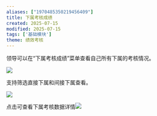 ```yaml
---
aliases: ["1970485350219456409"]
title: 下属考核成绩
created: 2025-07-15
modified: 2025-07-15
tags: ['基础模块']
theme: 绩效考核
---
```


领导可以在“下属考核成绩”菜单查看自己所有下属的考核情况。

![](295befb62dd51e3e629b8ac1b19dfd1f.jpg)

支持筛选直接下属和间接下属查看。

![](7d21a49edcb11d99d00b4f9c92da0e3c.jpg)

点击可查看下属考核数据详情![](8f3e8d9089010f913cd96caba6ad8215.jpg)
